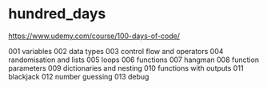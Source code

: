 # hundred_days
https://www.udemy.com/course/100-days-of-code/

001 variables
002 data types
003 control flow and operators
004 randomisation and lists
005 loops
006 functions
007 hangman
008 function parameters
009 dictionaries and nesting
010 functions with outputs
011 blackjack
012 number guessing
013 debug